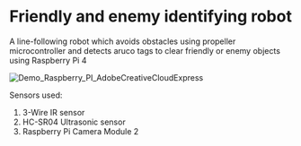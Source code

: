# Friendly and enemy identifying robot

A line-following robot which avoids obstacles using propeller microcontroller and detects aruco tags to clear friendly or enemy objects using Raspberry Pi 4

![Demo_Raspberry_PI_AdobeCreativeCloudExpress](https://user-images.githubusercontent.com/69100847/169695477-4041b40b-ea27-42e2-9d6c-75fdb35a57bb.gif)


Sensors used:
1) 3-Wire IR sensor
2) HC-SR04 Ultrasonic sensor
3) Raspberry Pi Camera Module 2
